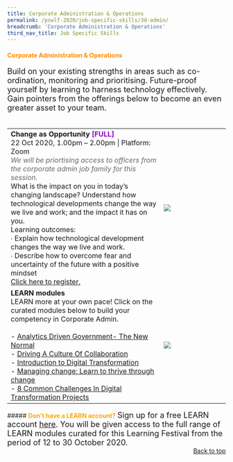 ```yaml
---
title: Corporate Administration & Operations
permalink: /pswlf-2020/job-specific-skills/3d-admin/
breadcrumb: 'Corporate Administration & Operations'
third_nav_title: Job Specific Skills
---
```


#### <font color="darkorange"><b>Corporate Administration & Operations</b></font><a name="corpadmin"></a>
<font size="4">Build on your existing strengths in areas such as co-ordination, monitoring and prioritising. Future-proof yourself by learning to harness technology effectively. Gain pointers from the offerings below to become an even greater asset to your team.<br><br></font>
<table>
       <col width="70%"> 
            <col width="30%"> 
<tr>
    <td>
      <b>Change as Opportunity</b> <b><font color="darkviolet"> [FULL]</font></b>
      <br>22 Oct 2020, 1.00pm – 2.00pm | Platform: Zoom
      <br><font color="dimgrey"><i>We will be priortising access to officers from the corporate admin job family for this session.</i></font>     
      <br>What is the impact on you in today’s changing landscape?  Understand how technological developments change the way we live and work; and the impact it has on you.    
      <br>Learning outcomes:
      <br>∙ Explain how technological development changes the way we live and work. 
      <br>∙ Describe how to overcome fear and uncertainty of the future with a positive mindset
	    <br>
      <a href="https://change-as-opportunities.eventbrite.sg">Click here to register.</a> 
    </td>    
	<td>
     <img src="/images/change2.jpg">
    </td>
</tr>
<tr> 
    <td>	     
      <b>LEARN modules</b>
      <br>LEARN more at your own pace! Click on the curated modules below to build your competency in Corporate Admin.
	<br><br>
- <a href="https://www.learn.gov.sg/dlp/student/course/226">Analytics Driven Government- The New Normal</a><br>
- <a href="https://www.learn.gov.sg/dlp/student/course/281">Driving A Culture Of Collaboration</a><br>
- <a href="https://www.learn.gov.sg/dlp/student/course/7493">Introduction to Digital Transformation</a><br>		
- <a href="https://www.learn.gov.sg/dlp/student/externalcourse/4053">Managing change: Learn to thrive through change </a><br>
- <a href="https://www.learn.gov.sg/dlp/student/course/399">8 Common Challenges In Digital Transformation Projects</a><br>	
    </td>
	<td>
     <img src="/images/learnlogowhitebg.jpg">
    </td>
</tr>
</table>
##### <font color="orange"><b>Don't have a LEARN account?</b></font>
<font size="4.5">Sign up for a free LEARN account <a href="https://go.gov.sg/lv4xad">here</a>. You will be given access to the full range of LEARN modules curated for this Learning Festival from the period of 12 to 30 October 2020.</font>
<br>
<div style="text-align: right"><a href="#top">Back to top</a></div>


